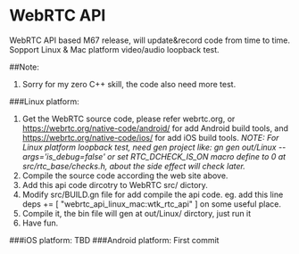 # WebRTC API
WebRTC API based M67 release, will update&record code from time to time.
Sopport Linux & Mac platform video/audio loopback test.

##Note:
1. Sorry for my zero C++  skill, the code also need more test.

###Linux platform:
1. Get the WebRTC source code, please refer webrtc.org, or
    https://webrtc.org/native-code/android/ for add Android build tools, and
    https://webrtc.org/native-code/ios/ for add iOS build tools.
    *NOTE: For Linux platform loopback test, need gen project like: gn gen out/Linux --args='is_debug=false' or set RTC_DCHECK_IS_ON macro define to 0 at src/rtc_base/checks.h, about the side effect will check later.*
2. Compile the source code according the web site above.
3. Add this api code dircotry to WebRTC src/ dictory.
4. Modify src/BUILD.gn file for add compile the api code. eg. add this line deps += [ "webrtc_api_linux_mac:wtk_rtc_api" ] on some useful place.
5. Compile it, the bin file will gen at out/Linux/ dirctory, just run it
6. Have fun.

###iOS platform:
TBD
###Android platform:
First commit
